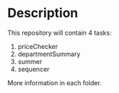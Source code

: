 # Description

This repository will contain 4 tasks:

1) priceChecker
2) departmentSummary
3) summer
4) sequencer

More information in each folder.
